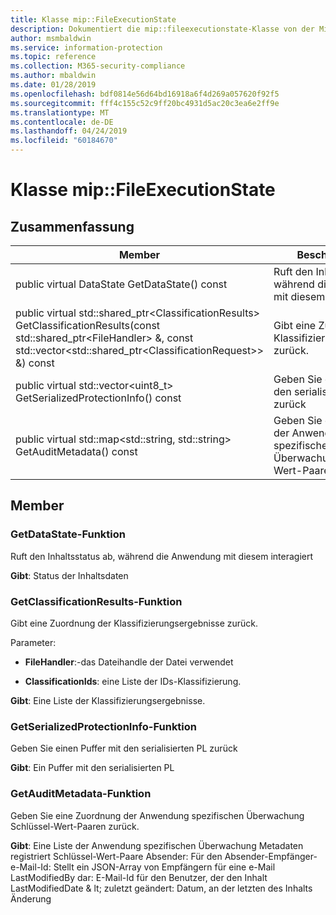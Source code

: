 ```yaml
---
title: Klasse mip::FileExecutionState
description: Dokumentiert die mip::fileexecutionstate-Klasse von der Microsoft Information Protection (MIP) SDK.
author: msmbaldwin
ms.service: information-protection
ms.topic: reference
ms.collection: M365-security-compliance
ms.author: mbaldwin
ms.date: 01/28/2019
ms.openlocfilehash: bdf0814e56d64bd16918a6f4d269a057620f92f5
ms.sourcegitcommit: fff4c155c52c9ff20bc4931d5ac20c3ea6e2ff9e
ms.translationtype: MT
ms.contentlocale: de-DE
ms.lasthandoff: 04/24/2019
ms.locfileid: "60184670"
---
```

# <a name="class-mipfileexecutionstate"></a>Klasse mip::FileExecutionState 
  
## <a name="summary"></a>Zusammenfassung
 Member                        | Beschreibungen                                
--------------------------------|---------------------------------------------
public virtual DataState GetDataState() const  |  Ruft den Inhaltsstatus ab, während die Anwendung mit diesem interagiert
public virtual std::shared_ptr\<ClassificationResults\> GetClassificationResults(const std::shared_ptr\<FileHandler\> &, const std::vector\<std::shared_ptr\<ClassificationRequest\>\> &) const  |  Gibt eine Zuordnung der Klassifizierungsergebnisse zurück.
public virtual std::vector\<uint8_t\> GetSerializedProtectionInfo() const  |  Geben Sie einen Puffer mit den serialisierten PL zurück
public virtual std::map\<std::string, std::string\> GetAuditMetadata() const  |  Geben Sie eine Zuordnung der Anwendung spezifischen Überwachung Schlüssel-Wert-Paaren zurück.
  
## <a name="members"></a>Member
  
### <a name="getdatastate-function"></a>GetDataState-Funktion
Ruft den Inhaltsstatus ab, während die Anwendung mit diesem interagiert

  
**Gibt**: Status der Inhaltsdaten
  
### <a name="getclassificationresults-function"></a>GetClassificationResults-Funktion
Gibt eine Zuordnung der Klassifizierungsergebnisse zurück.

Parameter:  
* **FileHandler**:-das Dateihandle der Datei verwendet 


* **ClassificationIds**: eine Liste der IDs-Klassifizierung. 



  
**Gibt**: Eine Liste der Klassifizierungsergebnisse.
  
### <a name="getserializedprotectioninfo-function"></a>GetSerializedProtectionInfo-Funktion
Geben Sie einen Puffer mit den serialisierten PL zurück

  
**Gibt**: Ein Puffer mit den serialisierten PL
  
### <a name="getauditmetadata-function"></a>GetAuditMetadata-Funktion
Geben Sie eine Zuordnung der Anwendung spezifischen Überwachung Schlüssel-Wert-Paaren zurück.

  
**Gibt**: Eine Liste der Anwendung spezifischen Überwachung Metadaten registriert Schlüssel-Wert-Paare Absender: Für den Absender-Empfänger-e-Mail-Id: Stellt ein JSON-Array von Empfängern für eine e-Mail LastModifiedBy dar: E-Mail-Id für den Benutzer, der den Inhalt LastModifiedDate & lt; zuletzt geändert: Datum, an der letzten des Inhalts Änderung